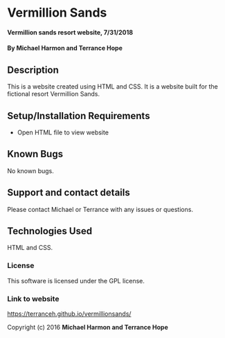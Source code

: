 # Vermillion Sands

#### Vermillion sands resort website, 7/31/2018

#### By **Michael Harmon and Terrance Hope**

## Description

This is a website created using HTML and CSS.  It is a website built for the fictional resort Vermillion Sands.

## Setup/Installation Requirements

* Open HTML file to view website


## Known Bugs

No known bugs.

## Support and contact details

Please contact Michael or Terrance with any issues or questions.

## Technologies Used

HTML and CSS.

### License

This software is licensed under the GPL license.

### Link to website

https://terranceh.github.io/vermillionsands/

Copyright (c) 2016 **Michael Harmon and Terrance Hope**

